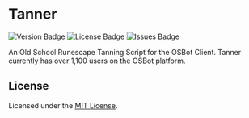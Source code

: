 # Tanner

![Version Badge](https://img.shields.io/badge/version-1.0-green)
![License Badge](https://img.shields.io/github/license/lewisclark/tanner)
![Issues Badge](https://img.shields.io/github/issues/lewisclark/tanner)

An Old School Runescape Tanning Script for the OSBot Client. Tanner currently has over 1,100 users on the OSBot platform.

## License
Licensed under the [MIT License](LICENSE.md).
